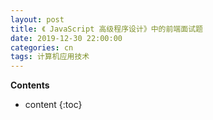 ```yaml
---
layout: post
title: 《 JavaScript 高级程序设计》中的前端面试题
date: 2019-12-30 22:00:00
categories: cn
tags: 计算机应用技术
--- 
```


__Contents__

* content
{:toc}
